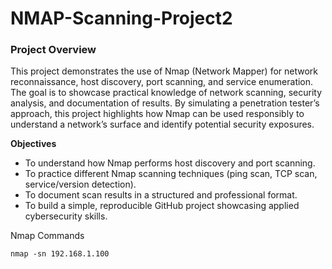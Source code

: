 # NMAP-Scanning-Project2

### Project Overview
This project demonstrates the use of Nmap (Network Mapper) for network reconnaissance, host discovery, port scanning, and service enumeration. The goal is to showcase practical knowledge of network scanning, security analysis, and documentation of results.
By simulating a penetration tester’s approach, this project highlights how Nmap can be used responsibly to understand a network’s surface and identify potential security exposures.

**Objectives**

* To understand how Nmap performs host discovery and port scanning.
* To practice different Nmap scanning techniques (ping scan, TCP scan, service/version detection).
* To document scan results in a structured and professional format.
* To build a simple, reproducible GitHub project showcasing applied cybersecurity skills.

Nmap Commands
```
nmap -sn 192.168.1.100
```
